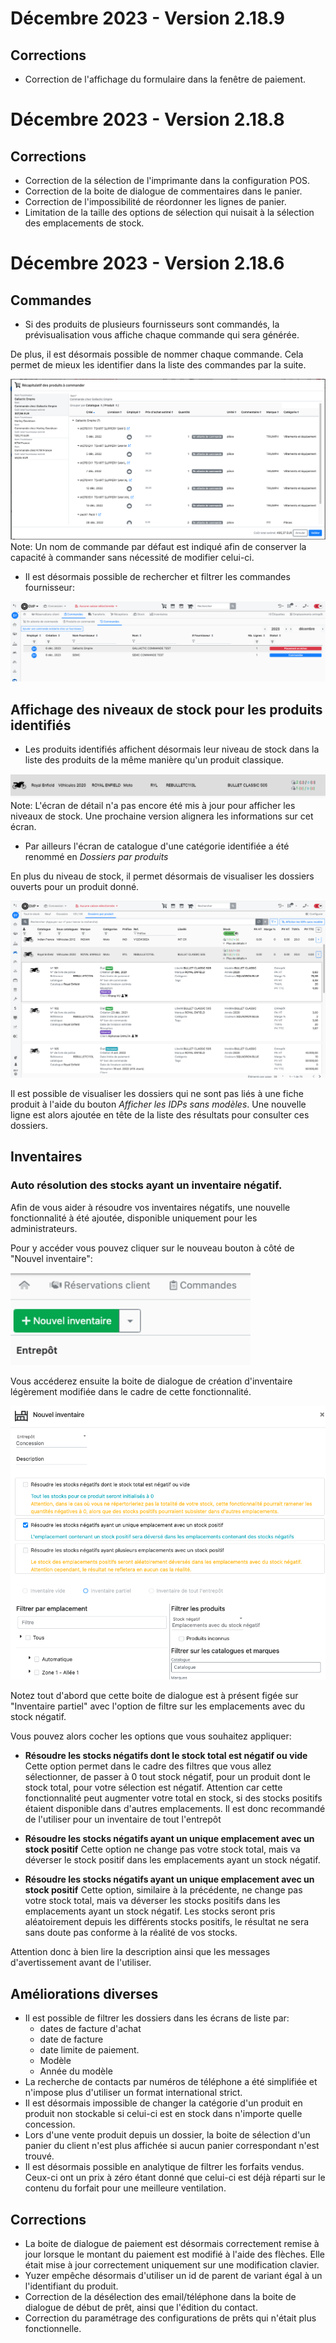 # Décembre 2023 - Version 2.18.9

## Corrections

- Correction de l'affichage du formulaire dans la fenêtre de paiement.

# Décembre 2023 - Version 2.18.8

## Corrections

- Correction de la sélection de l'imprimante dans la configuration POS.
- Correction de la boite de dialogue de commentaires dans le panier.
- Correction de l'impossibilité de réordonner les lignes de panier.
- Limitation de la taille des options de sélection qui nuisait à la sélection des emplacements de stock.

# Décembre 2023 - Version 2.18.6

## Commandes

- Si des produits de plusieurs fournisseurs sont commandés, la prévisualisation vous affiche chaque commande qui sera générée.

De plus, il est désormais possible de nommer chaque commande. Cela permet de mieux les identifier dans la liste des commandes par la suite.

<img src="https://raw.githubusercontent.com/yuzer-software/release-notes/master/release-notes/2.18.0/order-modal.png"/>

<div class="alert alert-info">Note: Un nom de commande par défaut est indiqué afin de conserver la capacité à commander sans nécessité de modifier celui-ci.</div>

- Il est désormais possible de rechercher et filtrer les commandes fournisseur:

<img src="https://raw.githubusercontent.com/yuzer-software/release-notes/master/release-notes/2.18.0/supplier-order-list.png"/>

## Affichage des niveaux de stock pour les produits identifiés

- Les produits identifiés affichent désormais leur niveau de stock dans la liste des produits de la même manière qu'un produit classique.

<img src="https://raw.githubusercontent.com/yuzer-software/release-notes/master/release-notes/2.18.0/idps-stock-on-product-list.png"/>

<div class="alert alert-info">Note: L'écran de détail n'a pas encore été mis à jour pour afficher les niveaux de stock. Une prochaine version alignera les informations sur cet écran.</div>

- Par ailleurs l'écran de catalogue d'une catégorie identifiée a été renommé en _Dossiers par produits_

En plus du niveau de stock, il permet désormais de visualiser les dossiers ouverts pour un produit donné.

<img src="https://raw.githubusercontent.com/yuzer-software/release-notes/master/release-notes/2.18.0/dealer-file-stock-by-product.png"/>

Il est possible de visualiser les dossiers qui ne sont pas liés à une fiche produit à l'aide du bouton _Afficher les IDPs sans modèles_. Une nouvelle ligne est alors ajoutée en tête de la liste des résultats pour consulter ces dossiers.

## Inventaires

### Auto résolution des stocks ayant un inventaire négatif.

Afin de vous aider à résoudre vos inventaires négatifs, une nouvelle fonctionnalité à été ajoutée, disponible uniquement pour les administrateurs.

Pour y accéder vous pouvez cliquer sur le nouveau bouton à côté de "Nouvel inventaire":

<img width="384"  src="https://raw.githubusercontent.com/yuzer-software/release-notes/master/release-notes/2.18.0/negative-stock-inventory/new-inventory-button.png"/>

Vous accéderez ensuite la boite de dialogue de création d'inventaire légèrement modifiée dans le cadre de cette fonctionnalité.

<img src="https://raw.githubusercontent.com/yuzer-software/release-notes/master/release-notes/2.18.0/negative-stock-inventory/new-modal-options.png"/>

Notez tout d'abord que cette boite de dialogue est à présent figée sur "Inventaire partiel" avec l'option de filtre sur les emplacements avec du stock négatif.

Vous pouvez alors cocher les options que vous souhaitez appliquer:

- **Résoudre les stocks négatifs dont le stock total est négatif ou vide**
  Cette option permet dans le cadre des filtres que vous allez sélectionner, de passer à 0 tout stock négatif, pour un produit dont le stock total, pour votre sélection est négatif.
  Attention car cette fonctionnalité peut augmenter votre total en stock, si des stocks positifs étaient disponible dans d'autres emplacements. Il est donc recommandé de l'utiliser pour un inventaire de tout l'entrepôt

- **Résoudre les stocks négatifs ayant un unique emplacement avec un stock positif**
  Cette option ne change pas votre stock total, mais va déverser le stock positif dans les emplacements ayant un stock négatif.

- **Résoudre les stocks négatifs ayant un unique emplacement avec un stock positif**
  Cette option, similaire à la précédente, ne change pas votre stock total, mais va déverser les stocks positifs dans les emplacements ayant un stock négatif.
  Les stocks seront pris aléatoirement depuis les différents stocks positifs, le résultat ne sera sans doute pas conforme à la réalité de vos stocks.

Attention donc à bien lire la description ainsi que les messages d'avertissement avant de l'utiliser.

## Améliorations diverses

- Il est possible de filtrer les dossiers dans les écrans de liste par:
  - dates de facture d'achat
  - date de facture
  - date limite de paiement.
  - Modèle
  - Année du modèle
- La recherche de contacts par numéros de téléphone a été simplifiée et n'impose plus d'utiliser un format international strict.
- Il est désormais impossible de changer la catégorie d'un produit en produit non stockable si celui-ci est en stock dans n'importe quelle concession.
- Lors d'une vente produit depuis un dossier, la boite de sélection d'un panier du client n'est plus affichée si aucun panier correspondant n'est trouvé.
- Il est désormais possible en analytique de filtrer les forfaits vendus. Ceux-ci ont un prix à zéro étant donné que celui-ci est déjà réparti sur le contenu du forfait pour une meilleure ventilation.

## Corrections

- La boite de dialogue de paiement est désormais correctement remise à jour lorsque le montant du paiement est modifié à l'aide des flèches. Elle était mise à jour correctement uniquement sur une modification clavier.
- Yuzer empêche désormais d'utiliser un id de parent de variant égal à un l'identifiant du produit.
- Correction de la désélection des email/téléphone dans la boite de dialogue de début de prêt, ainsi que l'édition du contact.
- Correction du paramétrage des configurations de prêts qui n'était plus fonctionnelle.
